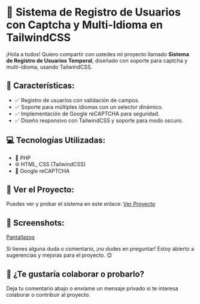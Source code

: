 # 🚀 Sistema de Registro de Usuarios con Captcha y Multi-Idioma en TailwindCSS

¡Hola a todos! Quiero compartir con ustedes mi proyecto llamado **Sistema de Registro de Usuarios Temporal**, diseñado con soporte para captcha y multi-idioma, usando TailwindCSS.

## 🔧 Características:
- ✅ Registro de usuarios con validación de campos.
- ✅ Soporte para múltiples idiomas con un selector dinámico.
- ✅ Implementación de Google reCAPTCHA para seguridad.
- ✅ Diseño responsivo con TailwindCSS y soporte para modo oscuro.

## 💻 Tecnologías Utilizadas:
- 📜 PHP
- 🌐 HTML, CSS (TailwindCSS)
- 🔐 Google reCAPTCHA

## 🔗 Ver el Proyecto:
Puedes ver y probar el sistema en este enlace: [Ver Proyecto](https://github.com/ZeroCrazy/metin2-register)

## 📌 Screenshots:
[Pantallazos](https://imgur.com/a/buDIm6e)

Si tienes alguna duda o comentario, ¡no dudes en preguntar! Estoy abierto a sugerencias y mejoras para el proyecto. 😊

## 💬 ¿Te gustaría colaborar o probarlo?
Deja tu comentario abajo o envíame un mensaje privado si te interesa colaborar o contribuir al proyecto.
